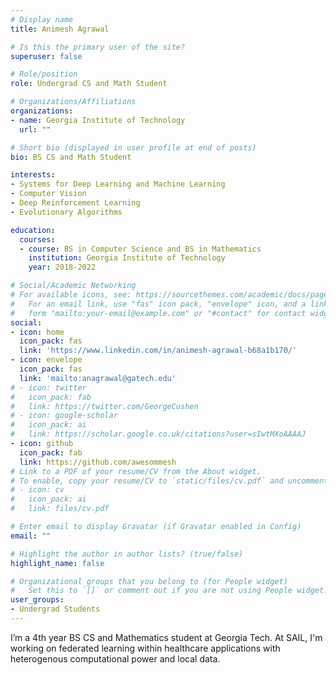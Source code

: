 ```yaml
---
# Display name
title: Animesh Agrawal

# Is this the primary user of the site?
superuser: false

# Role/position
role: Undergrad CS and Math Student

# Organizations/Affiliations
organizations:
- name: Georgia Institute of Technology
  url: ""

# Short bio (displayed in user profile at end of posts)
bio: BS CS and Math Student

interests:
- Systems for Deep Learning and Machine Learning
- Computer Vision
- Deep Reinforcement Learning
- Evolutionary Algorithms

education:
  courses:
  - course: BS in Computer Science and BS in Mathematics
    institution: Georgia Institute of Technology
    year: 2018-2022

# Social/Academic Networking
# For available icons, see: https://sourcethemes.com/academic/docs/page-builder/#icons
#   For an email link, use "fas" icon pack, "envelope" icon, and a link in the
#   form "mailto:your-email@example.com" or "#contact" for contact widget.
social:
- icon: home
  icon_pack: fas
  link: 'https://www.linkedin.com/in/animesh-agrawal-b68a1b170/'
- icon: envelope
  icon_pack: fas
  link: 'mailto:anagrawal@gatech.edu'
# - icon: twitter
#   icon_pack: fab
#   link: https://twitter.com/GeorgeCushen
# - icon: google-scholar
#   icon_pack: ai
#   link: https://scholar.google.co.uk/citations?user=sIwtMXoAAAAJ
- icon: github
  icon_pack: fab
  link: https://github.com/awesommesh
# Link to a PDF of your resume/CV from the About widget.
# To enable, copy your resume/CV to `static/files/cv.pdf` and uncomment the lines below.
# - icon: cv
#   icon_pack: ai
#   link: files/cv.pdf

# Enter email to display Gravatar (if Gravatar enabled in Config)
email: ""

# Highlight the author in author lists? (true/false)
highlight_name: false

# Organizational groups that you belong to (for People widget)
#   Set this to `[]` or comment out if you are not using People widget.
user_groups:
- Undergrad Students
---
```


I’m a 4th year BS CS and Mathematics student at Georgia Tech. At SAIL, I'm working on federated learning within healthcare applications with heterogenous computational power and local data.
